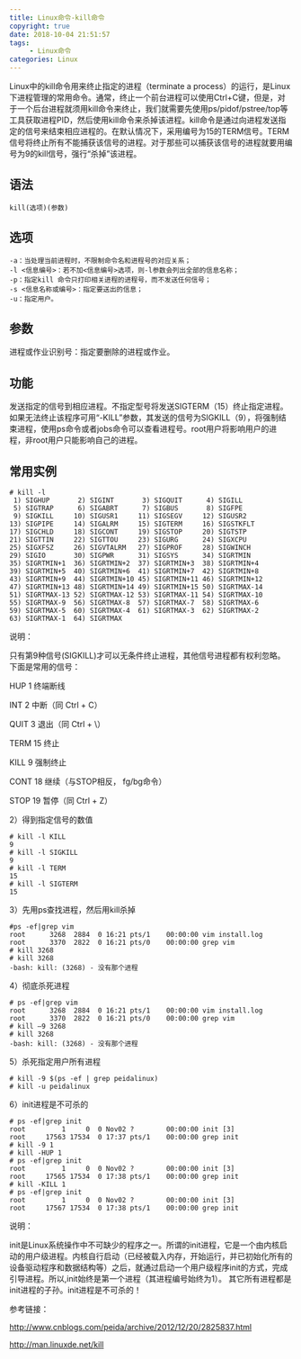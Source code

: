 ```yaml
---
title: Linux命令-kill命令
copyright: true
date: 2018-10-04 21:51:57
tags:
     - Linux命令
categories: Linux
---
```


Linux中的kill命令用来终止指定的进程（terminate a process）的运行，是Linux下进程管理的常用命令。通常，终止一个前台进程可以使用Ctrl+C键，但是，对于一个后台进程就须用kill命令来终止，我们就需要先使用ps/pidof/pstree/top等工具获取进程PID，然后使用kill命令来杀掉该进程。kill命令是通过向进程发送指定的信号来结束相应进程的。在默认情况下，采用编号为15的TERM信号。TERM信号将终止所有不能捕获该信号的进程。对于那些可以捕获该信号的进程就要用编号为9的kill信号，强行“杀掉”该进程。

## 语法

`kill(选项)(参数)`

## 选项

```
-a：当处理当前进程时，不限制命令名和进程号的对应关系；
-l <信息编号>：若不加<信息编号>选项，则-l参数会列出全部的信息名称；
-p：指定kill 命令只打印相关进程的进程号，而不发送任何信号；
-s <信息名称或编号>：指定要送出的信息；
-u：指定用户。
```

## 参数

进程或作业识别号：指定要删除的进程或作业。

## 功能

发送指定的信号到相应进程。不指定型号将发送SIGTERM（15）终止指定进程。如果无法终止该程序可用“-KILL”参数，其发送的信号为SIGKILL（9），将强制结束进程，使用ps命令或者jobs命令可以查看进程号。root用户将影响用户的进程，非root用户只能影响自己的进程。

## 常用实例

```
# kill -l
 1) SIGHUP       2) SIGINT       3) SIGQUIT      4) SIGILL
 5) SIGTRAP      6) SIGABRT      7) SIGBUS       8) SIGFPE
 9) SIGKILL     10) SIGUSR1     11) SIGSEGV     12) SIGUSR2
13) SIGPIPE     14) SIGALRM     15) SIGTERM     16) SIGSTKFLT
17) SIGCHLD     18) SIGCONT     19) SIGSTOP     20) SIGTSTP
21) SIGTTIN     22) SIGTTOU     23) SIGURG      24) SIGXCPU
25) SIGXFSZ     26) SIGVTALRM   27) SIGPROF     28) SIGWINCH
29) SIGIO       30) SIGPWR      31) SIGSYS      34) SIGRTMIN
35) SIGRTMIN+1  36) SIGRTMIN+2  37) SIGRTMIN+3  38) SIGRTMIN+4
39) SIGRTMIN+5  40) SIGRTMIN+6  41) SIGRTMIN+7  42) SIGRTMIN+8
43) SIGRTMIN+9  44) SIGRTMIN+10 45) SIGRTMIN+11 46) SIGRTMIN+12
47) SIGRTMIN+13 48) SIGRTMIN+14 49) SIGRTMIN+15 50) SIGRTMAX-14
51) SIGRTMAX-13 52) SIGRTMAX-12 53) SIGRTMAX-11 54) SIGRTMAX-10
55) SIGRTMAX-9  56) SIGRTMAX-8  57) SIGRTMAX-7  58) SIGRTMAX-6
59) SIGRTMAX-5  60) SIGRTMAX-4  61) SIGRTMAX-3  62) SIGRTMAX-2
63) SIGRTMAX-1  64) SIGRTMAX
```

说明：

只有第9种信号(SIGKILL)才可以无条件终止进程，其他信号进程都有权利忽略。 下面是常用的信号：

HUP 1 终端断线

INT 2 中断（同 Ctrl + C）

QUIT 3 退出（同 Ctrl + \）

TERM 15 终止

KILL 9 强制终止

CONT 18 继续（与STOP相反， fg/bg命令）

STOP 19 暂停（同 Ctrl + Z）

2）得到指定信号的数值

```
# kill -l KILL
9
# kill -l SIGKILL
9
# kill -l TERM
15
# kill -l SIGTERM
15
```

3）先用ps查找进程，然后用kill杀掉

```
#ps -ef|grep vim 
root      3268  2884  0 16:21 pts/1    00:00:00 vim install.log
root      3370  2822  0 16:21 pts/0    00:00:00 grep vim
# kill 3268 
# kill 3268 
-bash: kill: (3268) - 没有那个进程
```

4）彻底杀死进程

```
# ps -ef|grep vim 
root      3268  2884  0 16:21 pts/1    00:00:00 vim install.log
root      3370  2822  0 16:21 pts/0    00:00:00 grep vim
# kill –9 3268 
# kill 3268 
-bash: kill: (3268) - 没有那个进程
```

5）杀死指定用户所有进程

```
# kill -9 $(ps -ef | grep peidalinux) 
# kill -u peidalinux
```

6）init进程是不可杀的

```
# ps -ef|grep init
root         1     0  0 Nov02 ?        00:00:00 init [3]                  
root     17563 17534  0 17:37 pts/1    00:00:00 grep init
# kill -9 1
# kill -HUP 1
# ps -ef|grep init
root         1     0  0 Nov02 ?        00:00:00 init [3]                  
root     17565 17534  0 17:38 pts/1    00:00:00 grep init
# kill -KILL 1
# ps -ef|grep init
root         1     0  0 Nov02 ?        00:00:00 init [3]                  
root     17567 17534  0 17:38 pts/1    00:00:00 grep init
```

说明：

init是Linux系统操作中不可缺少的程序之一。所谓的init进程，它是一个由内核启动的用户级进程。内核自行启动（已经被载入内存，开始运行，并已初始化所有的设备驱动程序和数据结构等）之后，就通过启动一个用户级程序init的方式，完成引导进程。所以,init始终是第一个进程（其进程编号始终为1）。 其它所有进程都是init进程的子孙。init进程是不可杀的！

参考链接：

<http://www.cnblogs.com/peida/archive/2012/12/20/2825837.html>

<http://man.linuxde.net/kill>